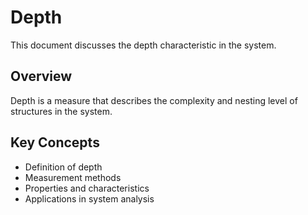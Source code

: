# Depth

This document discusses the depth characteristic in the system.

## Overview

Depth is a measure that describes the complexity and nesting level of structures in the system.

## Key Concepts

- Definition of depth
- Measurement methods
- Properties and characteristics
- Applications in system analysis
